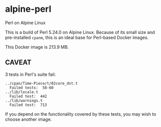 # alpine-perl

Perl on Alpine Linux

This is a build of Perl 5.24.0 on Alpine Linux. Because of its small
size and pre-installed `cpanm`, this is an ideal base for Perl-based
Docker images.

This Docker image is 213.9 MB.

## CAVEAT

3 tests in Perl's suite fail:

    ../cpan/Time-Piece/t/02core_dst.t
      Failed tests:  58-60
    ../lib/locale.t
      Failed test:  442
    ../lib/warnings.t
      Failed test:  713

If you depend on the functionality covered by these tests, you may
wish to choose another image.
